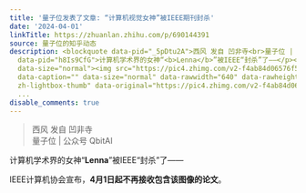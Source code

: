 ```yaml
---
title: '量子位发表了文章: “计算机视觉女神”被IEEE期刊封杀'
date: '2024-04-01'
linkTitle: https://zhuanlan.zhihu.com/p/690144391
source: 量子位的知乎动态
description: <blockquote data-pid="_5pDtu2A">西风 发自 凹非寺<br>量子位 | 公众号 QbitAI</blockquote><p
  data-pid="h8Is9CfG">计算机学术界的女神“<b>Lenna</b>”被IEEE“封杀”了——</p><p data-pid="dILTRcls">IEEE计算机协会宣布，<b>4月1日起不再接收包含该图像的论文</b>。</p><figure
  data-size="normal"><img src="https://pic4.zhimg.com/v2-f4ab84d06576f55a337848db0c1f0ddb_1440w.jpg"
  data-caption="" data-size="normal" data-rawwidth="640" data-rawheight="640" class="origin_image
  zh-lightbox-thumb" data-original="https://pic4.zhimg.com/v2-f4ab84d06576f55a337848db0c1f0ddb_r.
  ...
disable_comments: true
---
```

<blockquote data-pid="_5pDtu2A">西风 发自 凹非寺<br>量子位 | 公众号 QbitAI</blockquote><p data-pid="h8Is9CfG">计算机学术界的女神“<b>Lenna</b>”被IEEE“封杀”了——</p><p data-pid="dILTRcls">IEEE计算机协会宣布，<b>4月1日起不再接收包含该图像的论文</b>。</p><figure data-size="normal"><img src="https://pic4.zhimg.com/v2-f4ab84d06576f55a337848db0c1f0ddb_1440w.jpg" data-caption="" data-size="normal" data-rawwidth="640" data-rawheight="640" class="origin_image zh-lightbox-thumb" data-original="https://pic4.zhimg.com/v2-f4ab84d06576f55a337848db0c1f0ddb_r. ...